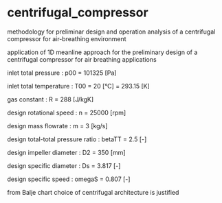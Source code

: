 # centrifugal_compressor
methodology for preliminar design and operation analysis of a centrifugal compressor for air-breathing environment

application of 1D meanline approach for the preliminary design of a centrifugal compressor for air breathing applications

  inlet total pressure              : p00 = 101325 [Pa]
  
  
  inlet total temperature           : T00 = 20 [°C] = 293.15 [K]
  
  
  gas constant                      : R = 288 [J/kgK]
  
  
  
  design rotational speed           : n = 25000 [rpm]
  
  
  design mass flowrate              : m = 3 [kg/s]
  
  
  design total-total pressure ratio : betaTT = 2.5 [-]
  
  
  design impeller diameter          : D2 = 350 [mm]
  
  
  
  design specific diameter          : Ds = 3.817 [-]
  
  
  design specific speed             : omegaS = 0.807 [-]
  
  
  from Balje chart choice of centrifugal architecture is justified
  
  
  
